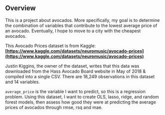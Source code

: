 ## Overview

This is a project about avocados. More specifically, my goal is to determine the combination of variables that contribute to the lowest average price of an avocado. Eventually, I hope to move to a city with the cheapest avocados.

This Avocado Prices dataset is from Kaggle:
**[https://www.kaggle.com/datasets/neuromusic/avocado-prices](https://www.kaggle.com/datasets/neuromusic/avocado-prices)**

Justin Kiggins, the owner of the dataset, writes that this data was downloaded from the Hass Avocado Board website in May of 2018 & compiled into a single CSV. There are 18,249 observations in this dataset and 14 variables. 

`average_price` is the variable I want to predict, so this is a regression problem. Using this dataset, I want to create OLS, lasso, ridge, and random forest models, then assess how good they were at predicting the average prices of avocados through rmse, rsq and mae. 
